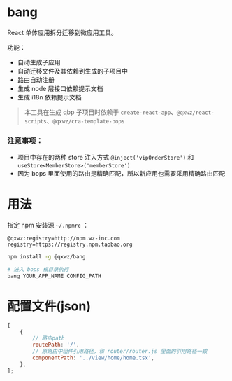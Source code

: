 # bang

React 单体应用拆分迁移到微应用工具。

功能：

-   自动生成子应用
-   自动迁移文件及其依赖到生成的子项目中
-   路由自动注册
-   生成 node 层接口依赖提示文档
-   生成 i18n 依赖提示文档

> 本工具在生成 qbp 子项目时依赖于 `create-react-app`、`@qxwz/react-scripts`、`@qxwz/cra-template-bops`


### 注意事项：

-   项目中存在的两种 store 注入方式 `@inject('vipOrderStore')` 和 `useStore<MemberStore>('memberStore')`
-   因为 bops 里面使用的路由是精确匹配，所以新应用也需要采用精确路由匹配

# 用法

指定 npm 安装源 `~/.npmrc` ：

```
@qxwz:registry=http://npm.wz-inc.com
registry=https://registry.npm.taobao.org
```

```bash
npm install -g @qxwz/bang

# 进入 bops 根目录执行
bang YOUR_APP_NAME CONFIG_PATH
```

# 配置文件(json)

```js
[
    {
        // 路由path
        routePath: '/',
        // 原路由中组件引用路径，和 router/router.js 里面的引用路径一致
        componentPath: '../view/home/home.tsx',
    },
];
```
